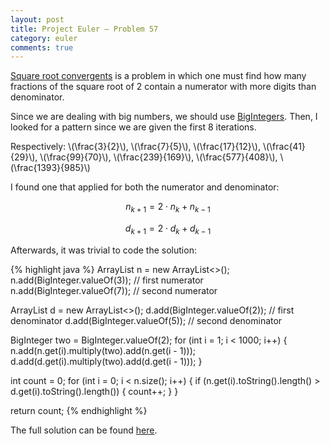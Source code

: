 ```yaml
---
layout: post
title: Project Euler — Problem 57
category: euler
comments: true
---
```


[Square root convergents](https://projecteuler.net/problem=57) is a problem in which one must find how many fractions of the square root of 2 contain a numerator with more digits than denominator.

Since we are dealing with big numbers, we should use [BigIntegers](https://docs.oracle.com/javase/7/docs/api/java/math/BigInteger.html). Then, I looked for a pattern since we are given the first 8 iterations.

Respectively: \\(\frac{3}{2}\\),
\\(\frac{7}{5}\\),
\\(\frac{17}{12}\\),
\\(\frac{41}{29}\\),
\\(\frac{99}{70}\\),
\\(\frac{239}{169}\\),
\\(\frac{577}{408}\\),
\\(\frac{1393}{985}\\)

I found one that applied for both the numerator and denominator:

$$
n_{k+1} = 2\cdot n_k + n_{k-1}
$$

$$
d_{k+1} = 2\cdot d_k + d_{k-1}
$$

Afterwards, it was trivial to code the solution:

{% highlight java %}
ArrayList<BigInteger> n = new ArrayList<>();
n.add(BigInteger.valueOf(3)); // first numerator
n.add(BigInteger.valueOf(7)); // second numerator

ArrayList<BigInteger> d = new ArrayList<>();
d.add(BigInteger.valueOf(2)); // first denominator
d.add(BigInteger.valueOf(5)); // second denominator

BigInteger two = BigInteger.valueOf(2);
for (int i = 1; i < 1000; i++) {
    n.add(n.get(i).multiply(two).add(n.get(i - 1)));
    d.add(d.get(i).multiply(two).add(d.get(i - 1)));
}

int count = 0;
for (int i = 0; i < n.size(); i++) {
    if (n.get(i).toString().length() > d.get(i).toString().length()) {
        count++;
    }
}

return count;
{% endhighlight %}

The full solution can be found [here](https://github.com/luisramalho/euler/blob/master/Problem057.java).
